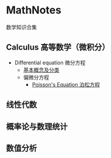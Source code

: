 # MathNotes
数学知识合集

## Calculus 高等数学（微积分）  
* Differential equation 微分方程  
  * [基本概念及分类](https://zhuanlan.zhihu.com/p/85151812#:~:text=%E5%B8%B8%E5%BE%AE%E5%88%86%E6%96%B9%E7%A8%8B%EF%BC%88Ordinary%20Differential,%E6%96%B9%E7%A8%8B%E4%B8%BA%E5%81%8F%E5%BE%AE%E5%88%86%E6%96%B9%E7%A8%8B%E3%80%82)  
  * 偏微分方程
    * [Poisson's Equation 泊松方程](https://www.youtube.com/watch?v=k91KDItxif0&ab_channel=ParthG)
## 线性代数  
## 概率论与数理统计  
## 数值分析
